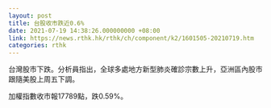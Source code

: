 ```yaml
---
layout: post
title: 台股收市跌近0.6%
date: 2021-07-19 14:38:26.000000000 +08:00
link: https://news.rthk.hk/rthk/ch/component/k2/1601505-20210719.htm
categories: rthk
---
```


台灣股市下跌。分析員指出，全球多處地方新型肺炎確診宗數上升，亞洲區內股市跟隨美股上周五下調。

加權指數收市報17789點，跌0.59%。
